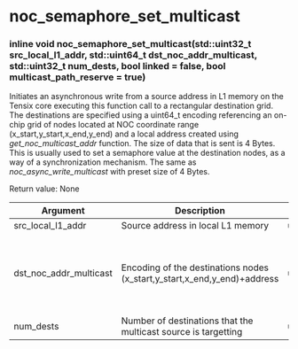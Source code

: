 # noc_semaphore_set_multicast

### inline void noc_semaphore_set_multicast(std::uint32_t src_local_l1_addr, std::uint64_t dst_noc_addr_multicast, std::uint32_t num_dests, bool linked = false, bool multicast_path_reserve = true)

Initiates an asynchronous write from a source address in L1 memory on the Tensix core executing this function call to a rectangular destination grid. The destinations are specified using a uint64_t encoding referencing an on-chip grid of nodes located at NOC coordinate range (x_start,y_start,x_end,y_end) and a local address created using *get_noc_multicast_addr* function. The size of data that is sent is 4 Bytes. This is usually used to set a semaphore value at the destination nodes, as a way of a synchronization mechanism. The same as *noc_async_write_multicast* with preset size of 4 Bytes.

Return value: None

| Argument               | Description                                                              | Type      | Valid Range                                                   | Required       |
|------------------------|--------------------------------------------------------------------------|-----------|---------------------------------------------------------------|----------------|
| src_local_l1_addr      | Source address in local L1 memory                                        | uint32_t  | 0..1MB                                                        | True           |
| dst_noc_addr_multicast | Encoding of the destinations nodes (x_start,y_start,x_end,y_end)+address | uint64_t  | DOX-TODO(insert a reference to what constitutes valid coords) | True           |
| num_dests              | Number of destinations that the multicast source is targetting           | uint32_t  | 0..119                                                        | True           |
